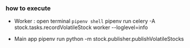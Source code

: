 ### how to execute
- Worker : open terminal `pipenv shell`
pipenv run celery -A stock.tasks.recordVolatileStock worker --loglevel=info

- Main app
pipenv run python -m stock.publisher.publishVolatileStocks
